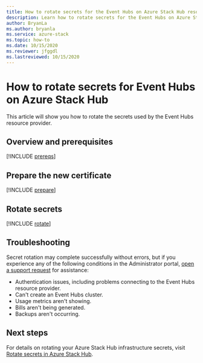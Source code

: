 ```yaml
---
title: How to rotate secrets for the Event Hubs on Azure Stack Hub resource provider
description: Learn how to rotate secrets for the Event Hubs on Azure Stack Hub resource provider
author: BryanLa
ms.author: bryanla
ms.service: azure-stack
ms.topic: how-to
ms.date: 10/15/2020
ms.reviewer: jfggdl
ms.lastreviewed: 10/15/2020
---
```


# How to rotate secrets for Event Hubs on Azure Stack Hub

This article will show you how to rotate the secrets used by the Event Hubs resource provider.

## Overview and prerequisites

[!INCLUDE [prereqs](../includes/resource-provider-va-rotate-secrets-prereqs.md)]

## Prepare the new certificate

[!INCLUDE [prepare](../includes/resource-provider-va-rotate-secrets-prereqs.md)]

## Rotate secrets

[!INCLUDE [rotate](../includes/resource-provider-va-rotate-secrets-prereqs.md)]

## Troubleshooting

Secret rotation may complete successfully without errors, but if you experience any of the following conditions in the Administrator portal, [open a support request](azure-stack-help-and-support-overview.md) for assistance:

   - Authentication issues, including problems connecting to the Event Hubs resource provider.
   - Can't create an Event Hubs cluster.
   - Usage metrics aren't showing.
   - Bills aren't being generated.
   - Backups aren't occurring.

## Next steps

For details on rotating your Azure Stack Hub infrastructure secrets, visit [Rotate secrets in Azure Stack Hub](azure-stack-rotate-secrets.md).